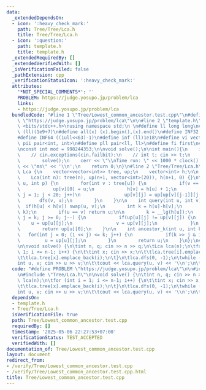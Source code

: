 ```yaml
---
data:
  _extendedDependsOn:
  - icon: ':heavy_check_mark:'
    path: Tree/Tree/Lca.h
    title: Tree/Tree/Lca.h
  - icon: ':question:'
    path: template.h
    title: template.h
  _extendedRequiredBy: []
  _extendedVerifiedWith: []
  _isVerificationFailed: false
  _pathExtension: cpp
  _verificationStatusIcon: ':heavy_check_mark:'
  attributes:
    '*NOT_SPECIAL_COMMENTS*': ''
    PROBLEM: https://judge.yosupo.jp/problem/lca
    links:
    - https://judge.yosupo.jp/problem/lca
  bundledCode: "#line 1 \"Tree/Lowest_common_ancestor.test.cpp\"\n#define PROBLEM\
    \ \"https://judge.yosupo.jp/problem/lca\"\n\n#line 2 \"template.h\"\n\n#include\
    \ <bits/stdc++.h>\nusing namespace std;\n \n#define ll long long\n#define MOD\
    \ (ll)(1e9+7)\n#define all(x) (x).begin(),(x).end()\n#define INF32 ((1ull<<31)-1)\n\
    #define INF64 ((1ull<<63)-1)\n#define inf (ll)1e18\n#define vi vector<int>\n#define\
    \ pii pair<int, int>\n#define pll pair<ll, ll>\n#define fi first\n#define se second\n\
    \nconst int mod = 998244353;\n\nvoid solve();\n\nint main(){\n    ios_base::sync_with_stdio(false);cin.tie(NULL);\n\
    \    // cin.exceptions(cin.failbit);\n    // int t; cin >> t;\n    // while(t--)\n\
    \        solve();\n    cerr << \"\\nTime run: \" << 1000 * clock() / CLOCKS_PER_SEC\
    \ << \"ms\" << '\\n';\n    return 0;\n}\n#line 2 \"Tree/Tree/Lca.h\"\n\nstruct\
    \ Lca {\n    vector<vector<int>> tree, up;\n    vector<int> h;\n\n    Lca() {}\n\
    \    Lca(int n): tree(n), up(n+1, vector<int>(20)), h(n+1, 0) {}\n\n    void dfs(int\
    \ u, int p) {\n        for(int v : tree[u]) {\n            if(v == p) continue;\n\
    \            up[v][0] = u;\n            h[v] = h[u] + 1;\n            for(int\
    \ j = 1; j < 20; j++)\n                up[v][j] = up[up[v][j-1]][j-1];\n     \
    \       dfs(v, u);\n        }\n    }\n\n    int query(int u, int v) {\n      \
    \  if(h[u] < h[v]) swap(u, v);\n        int k = h[u]-h[v];\n        u = ancestor_k(u,\
    \ k);\n        if(u == v) return u;\n\n        k = __lg(h[u]);\n        for(int\
    \ j = k; j >= 0; j--) {\n            if(up[u][j] != up[v][j]) {\n            \
    \    u = up[u][j];\n                v = up[v][j];\n            }\n        }\n\
    \        return up[u][0];\n    }\n\n    int ancestor_k(int u, int k) {\n     \
    \   for(int j = 0; (1 << j) <= k; j++) {\n            if(k >> j & 1)\n       \
    \         u = up[u][j];\n        }\n        return u;\n    }\n};\n#line 5 \"Tree/Lowest_common_ancestor.test.cpp\"\
    \n\nvoid solve() {\n\tint n, q; cin >> n >> q;\n\tLca lca(n);\n\tfor (int i =\
    \ 1; i <= n-1; i++) {\n\t\tint x; cin >> x;\n\t\tlca.tree[i].emplace_back(x);\n\
    \t\tlca.tree[x].emplace_back(i);\n\t}\n\tlca.dfs(0, -1);\n\twhile (q--) {\n\t\t\
    int u, v; cin >> u >> v;\n\t\tcout << lca.query(u, v) << '\\n';\n\t}\n}\n"
  code: "#define PROBLEM \"https://judge.yosupo.jp/problem/lca\"\n\n#include \"../template.h\"\
    \n#include \"Tree/Lca.h\"\n\nvoid solve() {\n\tint n, q; cin >> n >> q;\n\tLca\
    \ lca(n);\n\tfor (int i = 1; i <= n-1; i++) {\n\t\tint x; cin >> x;\n\t\tlca.tree[i].emplace_back(x);\n\
    \t\tlca.tree[x].emplace_back(i);\n\t}\n\tlca.dfs(0, -1);\n\twhile (q--) {\n\t\t\
    int u, v; cin >> u >> v;\n\t\tcout << lca.query(u, v) << '\\n';\n\t}\n}"
  dependsOn:
  - template.h
  - Tree/Tree/Lca.h
  isVerificationFile: true
  path: Tree/Lowest_common_ancestor.test.cpp
  requiredBy: []
  timestamp: '2025-05-06 22:27:53+07:00'
  verificationStatus: TEST_ACCEPTED
  verifiedWith: []
documentation_of: Tree/Lowest_common_ancestor.test.cpp
layout: document
redirect_from:
- /verify/Tree/Lowest_common_ancestor.test.cpp
- /verify/Tree/Lowest_common_ancestor.test.cpp.html
title: Tree/Lowest_common_ancestor.test.cpp
---
```

